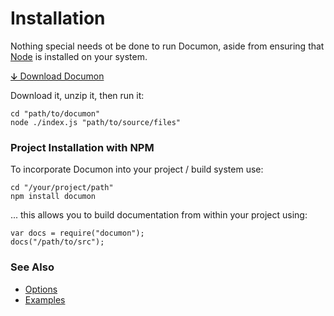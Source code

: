 # Installation

Nothing special needs ot be done to run Documon, aside from ensuring that [Node](https://nodejs.org) is installed on your system.

[&#x02186; Download Documon](https://www.documon.net/downloads/documon.zip)

Download it, unzip it, then run it:

	cd "path/to/documon"
	node ./index.js "path/to/source/files"

### Project Installation with NPM

To incorporate Documon into your project / build system use:

	cd "/your/project/path"
	npm install documon

... this allows you to build documentation from within your project using:

	var docs = require("documon");
	docs("/path/to/src");


### See Also

- [Options](more.options)
- [Examples](more.examples)



